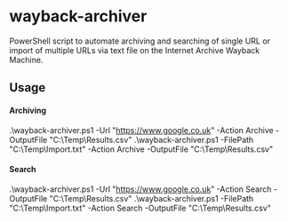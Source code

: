 # wayback-archiver

PowerShell script to automate archiving and searching of single URL or import of multiple URLs via text file on the Internet Archive Wayback Machine.

## Usage
#### Archiving
.\wayback-archiver.ps1 -Url "https://www.google.co.uk" -Action Archive -OutputFile "C:\Temp\Results.csv"
.\wayback-archiver.ps1 -FilePath "C:\Temp\Import.txt" -Action Archive -OutputFile "C:\Temp\Results.csv"

#### Search
.\wayback-archiver.ps1 -Url "https://www.google.co.uk" -Action Search -OutputFile "C:\Temp\Results.csv"
.\wayback-archiver.ps1 -FilePath "C:\Temp\Import.txt" -Action Search -OutputFile "C:\Temp\Results.csv"

